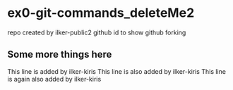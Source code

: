 # ex0-git-commands_deleteMe2
repo created by ilker-public2 github id to show github forking
## Some more things here
This line is added by ilker-kiris
This line is also added by ilker-kiris
This line is again also added by ilker-kiris
